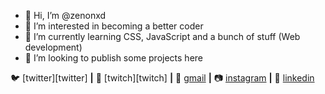 - 👋 Hi, I’m @zenonxd
- 👀 I’m interested in becoming a better coder
- 🌱 I’m currently learning CSS, JavaScript and a bunch of stuff (Web development)
- 💞️ I’m looking to publish some projects here

🐦 [twitter][twitter] **|** 
🎥 [twitch][twitch] **|** 
📧 [gmail][gmail] **|** 
📷 [instagram][instagram] **|** 
👔 [linkedin][linkedin]





[instagram]: https://instagram.com/olavomoreirap/
[linkedin]: https://linkedin.com/in/olavospmoreira/
[gmail]: https://mail.google.com/mail/?view=cm&fs=1&to=olavomoreiranl@gmail.com&su=SUBJECT&body=BODY&bcc=olavomoreiranl@gmail.com
